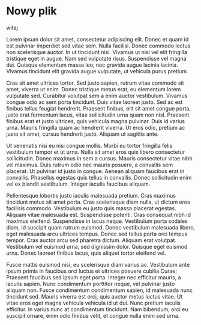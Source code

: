 # Nowy plik

witaj



Lorem ipsum dolor sit amet, consectetur adipiscing elit. Donec et quam id est pulvinar imperdiet sed vitae sem. Nulla facilisi. Donec commodo lectus non scelerisque auctor. In ut tincidunt nisi. Vivamus ut nisl vel elit fringilla tristique eget in augue. Nam sed vulputate risus. Suspendisse vel magna dui. Quisque elementum massa leo, nec gravida augue lacinia lacinia. Vivamus tincidunt elit gravida augue vulputate, ut vehicula purus pretium.

Cras sit amet ultrices tortor. Sed justo sapien, rutrum vitae commodo sit amet, viverra ut enim. Donec tristique metus erat, eu elementum lorem vulputate sed. Curabitur volutpat sem a enim auctor vestibulum. Vivamus congue odio ac sem porta tincidunt. Duis vitae laoreet justo. Sed ac est finibus tellus feugiat hendrerit. Praesent finibus, elit sit amet congue porta, justo erat fermentum lacus, vitae sollicitudin urna quam non nisl. Praesent finibus erat et justo ultrices, quis vehicula magna pulvinar. Duis id varius urna. Mauris fringilla quam ac hendrerit viverra. Ut eros odio, pretium ac justo sit amet, cursus hendrerit justo. Aliquam ut sagittis ante.

Ut venenatis nisi eu nisi congue mollis. Morbi eu tortor fringilla felis vestibulum tempor et ut urna. Nulla sit amet eros quis libero consectetur sollicitudin. Donec maximus in sem a cursus. Mauris consectetur vitae nibh vel maximus. Duis rutrum odio nec mauris posuere, a convallis sem placerat. Ut pulvinar id justo in congue. Aenean aliquam faucibus erat in convallis. Phasellus egestas quis tellus in convallis. Donec sollicitudin enim vel ex blandit vestibulum. Integer iaculis faucibus aliquam.

Pellentesque lobortis justo iaculis malesuada pretium. Cras maximus tincidunt metus sit amet porta. Cras scelerisque diam nulla, ut dictum eros facilisis commodo. Vestibulum eu justo quis massa placerat egestas. Aliquam vitae malesuada est. Suspendisse potenti. Cras consequat nibh id maximus eleifend. Suspendisse in lacus neque. Vestibulum porta sodales diam, id suscipit quam rutrum euismod. Donec vestibulum malesuada libero, eget malesuada arcu ultrices tempus. Donec sed tellus porta orci tempus tempor. Cras auctor arcu sed pharetra dictum. Aliquam erat volutpat. Vestibulum vel euismod urna, sed dignissim dolor. Quisque eget euismod urna. Donec laoreet finibus lacus, quis aliquet tortor eleifend vel.

Fusce mattis euismod nisi, eu scelerisque diam varius ac. Vestibulum ante ipsum primis in faucibus orci luctus et ultrices posuere cubilia Curae; Praesent faucibus sed ipsum eget porta. Integer nec efficitur mauris, a iaculis sapien. Nunc condimentum porttitor neque, vel pulvinar justo aliquam non. Fusce condimentum condimentum sapien, id malesuada nunc tincidunt sed. Mauris viverra est orci, quis auctor metus luctus vitae. Ut vitae eros eget magna vehicula vehicula id ut dui. Nunc pretium iaculis efficitur. In varius nunc at condimentum tincidunt. Nam bibendum, orci eu suscipit ornare, enim odio finibus velit, et congue nulla enim sed urna. 
